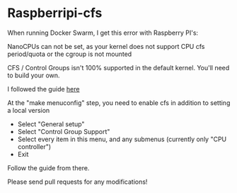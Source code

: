 # Raspberripi-cfs

When running Docker Swarm, I get this error with Raspberry PI's:

NanoCPUs can not be set, as your kernel does not support CPU cfs period/quota or the cgroup is not mounted

CFS / Control Groups isn't 100% supported in the default kernel. You'll need to build your own.

I followed the guide [here](https://www.stephenwagner.com/2020/03/17/how-to-compile-linux-kernel-raspberry-pi-4-raspbian/)

At the "make menuconfig" step, you need to enable cfs in addition to setting a local version

* Select "General setup"
* Select "Control Group Support"
* Select every item in this menu, and any submenus (currently only "CPU controller")
* Exit

Follow the guide from there.

Please send pull requests for any modifications!
